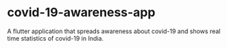 # covid-19-awareness-app
A flutter application that spreads awareness about covid-19 and shows real time statistics of covid-19 in India.
